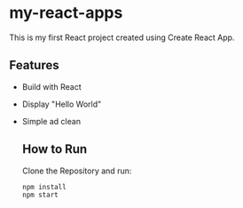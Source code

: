 # my-react-apps
This is my first React project created using Create React App.

## Features
- Build with React
- Display "Hello World"
- Simple ad clean

  ## How to Run
  Clone the Repository and run:

  ``` bash
  npm install
  npm start
